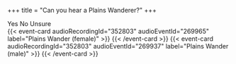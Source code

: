 +++
title = "Can you hear a Plains Wanderer?"
+++

<script
    type="module"
    src="https://cdn.jsdelivr.net/npm/@ecoacoustics/web-components/dist/components.js"
></script>

<oe-verification-grid data-campaign="Powerful Owl" id="verification-grid" grid-size="1">
    <oe-verification verified="true" shortcut="y">Yes</oe-verification>
    <oe-verification verified="false" shortcut="n">No</oe-verification>
    <oe-verification verified="unsure" shortcut="u">Unsure</oe-verification>
    <oe-data-source
        slot="data-source"
        for="verification-grid"
        allow-downloads="false"
    ></oe-data-source>
</oe-verification-grid>

<div class="example-calls">
    {{< event-card audioRecordingId="352803" audioEventId="269965" label="Plains Wander (female)" >}}
    {{< /event-card >}}
    {{< event-card audioRecordingId="352803" audioEventId="269937" label="Plains Wander (male)" >}}
    {{< /event-card >}}
</div>

<style>
.example-calls {
    display: flex;
    gap: var(--micro-padding-medium);

    margin-top: var(--micro-padding-large);

    > * {
        flex: 1 1;
    }
}
</style>
